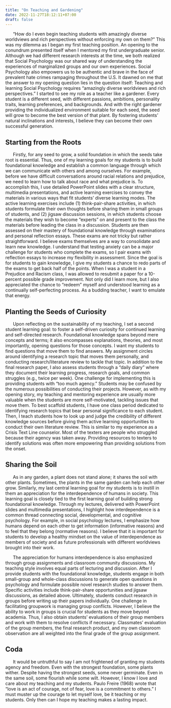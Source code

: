 ```yaml
---
title: "On Teaching and Gardening"
date: 2022-11-27T18:12:11+07:00
draft: false
---
```


&nbsp;&nbsp;&nbsp;&nbsp;&nbsp;&nbsp;“How do I even begin teaching students with amazingly diverse worldviews and rich perspectives without enforcing my own on them?” This was my dilemma as I began my first teaching position. An opening to the conundrum presented itself when I mentored my first undergraduate senior. Although we had different research interests at the time, we both realized that Social Psychology was our shared way of understanding the experiences of marginalized groups and our own experiences. Social Psychology also empowers us to be authentic and brave in the face of prevalent hate crimes rampaging throughout the U.S. It dawned on me that the answer to my opening question lies in the question itself: Teaching and learning Social Psychology requires “amazingly diverse worldviews and rich perspectives.” I started to see my role as a teacher like a gardener. Every student is a different seed, with different passions, ambitions, personality traits, learning preferences, and backgrounds. And with the right gardener providing the individualized environment suitable for each seed, the seed will grow to become the best version of that plant. By fostering students’ natural inclinations and interests, I believe they can become their own successful generation. 

## Starting from the Roots

&nbsp;&nbsp;&nbsp;&nbsp;&nbsp;&nbsp;Firstly, for any seed to grow, a solid foundation in which the seeds take root is essential. Thus, one of my learning goals for my students is to build foundational knowledge and establish a common language through which we can communicate with others and among ourselves. For example, before we have difficult conversations around racial relations and prejudice, we need to learn how to talk about race and what prejudice is. To accomplish this, I use detailed PowerPoint slides with a clear structure, multimedia presentations, and active learning exercises to convey the materials in various ways that fit students’ diverse learning modes. The active learning exercises include (1) think-pair-share activities, in which students formulate their own thoughts before sharing them in small groups of students, and (2) jigsaw discussion sessions, in which students choose the materials they wish to become “experts” on and present to the class the materials before leading the class in a discussion. Students are then assessed on their mastery of foundational knowledge through examinations and personal reflection essays. These exams are not tricky but rather straightforward. I believe exams themselves are a way to consolidate and learn new knowledge. I understand that testing anxiety can be a major challenge for students who complete the exams, so I pair exams with reflection essays to increase my flexibility in assessment. Since the goal is for students to gain knowledge, I give my students a chance to redo parts of the exams to get back half of the points. When I was a student in a Prejudice and Racism class, I was allowed to resubmit a paper for a 10-percent possible grade improvement. Not only did I learn more, but I also appreciated the chance to “redeem” myself and understood learning as a continually self-perfecting process. As a budding teacher, I want to emulate that energy. 

## Planting the Seeds of Curiosity

&nbsp;&nbsp;&nbsp;&nbsp;&nbsp;&nbsp;Upon reflecting on the sustainability of my teaching, I set a second student learning goal: to foster a self-driven curiosity for continued learning and self-directed research. Foundational knowledge spans beyond mere concepts and terms; it also encompasses explanations, theories, and most importantly, opening questions for those concepts. I want my students to find questions that move them to find answers. My assignment circles around identifying a research topic that moves them personally, and conducting research/literature review to tackle that topic. In addition to the final research paper, I also assess students through a “daily diary” where they document their learning progress, research goals, and common struggles (e.g., twice per week). One challenge for implementing this is providing students with “too much agency.” Students may be confused by the numerous possibilities of conducting their projects. However, as with my opening story, my teaching and mentoring experience are usually more valuable when the students are more self-motivated, tackling issues that move them. To best scaffold students, I have one class period dedicated to identifying research topics that bear personal significance to each student. Then, I teach students how to look up and judge the credibility of different knowledge sources before giving them active learning opportunities to conduct their own literature review. This is similar to my experience as a Crisis Text Line counselor. Most of the texters are people who struggled because their agency was taken away. Providing resources to texters to identify solutions was often more empowering than providing solutions from the onset.

## Sharing the Soil

&nbsp;&nbsp;&nbsp;&nbsp;&nbsp;&nbsp;As in any garden, a plant does not stand alone; it shares the soil with other plants. Sometimes, the plants in the same garden can help each other grow. Similarly, my last central learning goal for my students is to instill in them an appreciation for the interdependence of humans in society. This learning goal is closely tied to the first learning goal of building strong foundational knowledge. Through my lectures, delivered with PowerPoint slides and multimedia presentations, I highlight how interdependence is a common thread connecting social, developmental, and cognitive psychology. For example, in social psychology lectures, I emphasize how humans depend on each other to get information (informative reasons) and to feel that they belong (normative reasons). I believe that it is important for students to develop a healthy mindset on the value of interdependence as members of society and as future professionals with different worldviews brought into their work. 

&nbsp;&nbsp;&nbsp;&nbsp;&nbsp;&nbsp;The appreciation for humans interdependence is also emphasized through group assignments and classroom community discussions. My teaching style involves equal parts of lecturing and discussion. After I provide students with the foundational knowledge, students engage in both small-group and whole-class discussions to generate open questions in psychology and formulate possible novel research studies to answer them. Specific activities include think-pair-share opportunities and jigsaw discussions, as detailed above. Ultimately, students conduct research in groups before writing up their papers individually. One challenge in facilitating groupwork is managing group conflicts. However, I believe the ability to work in groups is crucial for students as they move beyond academia. Thus, I also obtain students’ evaluations of their group members and work with them to resolve conflicts if necessary. Classmates’ evaluation of the group members, the final research product, and my own classroom observation are all weighted into the final grade of the group assignment. 

## Coda

&nbsp;&nbsp;&nbsp;&nbsp;&nbsp;&nbsp;It would be untruthful to say I am not frightened of granting my students agency and freedom. Even with the strongest foundation, some plants wither. Despite having the strongest seeds, some never germinate. Even in the same soil, some flourish while some wilt. However, I know I love and care about my teaching and my students. Paulo Freire (1968) wrote that “love is an act of courage, not of fear, love is a commitment to others.” I must muster up the courage to let myself love, be it teaching or my students. Only then can I hope my teaching makes a lasting impact.
